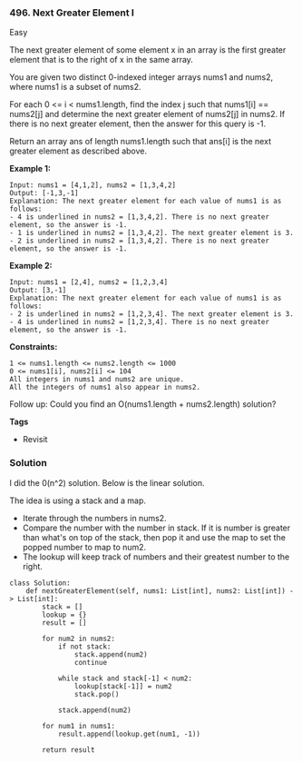 ### 496. Next Greater Element I
Easy

The next greater element of some element x in an array is the first greater element that is to the right of x in the same array.

You are given two distinct 0-indexed integer arrays nums1 and nums2, where nums1 is a subset of nums2.

For each 0 <= i < nums1.length, find the index j such that nums1[i] == nums2[j] and determine the next greater element of nums2[j] in nums2. If there is no next greater element, then the answer for this query is -1.

Return an array ans of length nums1.length such that ans[i] is the next greater element as described above.
 

**Example 1:**
```
Input: nums1 = [4,1,2], nums2 = [1,3,4,2]
Output: [-1,3,-1]
Explanation: The next greater element for each value of nums1 is as follows:
- 4 is underlined in nums2 = [1,3,4,2]. There is no next greater element, so the answer is -1.
- 1 is underlined in nums2 = [1,3,4,2]. The next greater element is 3.
- 2 is underlined in nums2 = [1,3,4,2]. There is no next greater element, so the answer is -1.
```

**Example 2:**
```
Input: nums1 = [2,4], nums2 = [1,2,3,4]
Output: [3,-1]
Explanation: The next greater element for each value of nums1 is as follows:
- 2 is underlined in nums2 = [1,2,3,4]. The next greater element is 3.
- 4 is underlined in nums2 = [1,2,3,4]. There is no next greater element, so the answer is -1.
``` 

**Constraints:**
```
1 <= nums1.length <= nums2.length <= 1000
0 <= nums1[i], nums2[i] <= 104
All integers in nums1 and nums2 are unique.
All the integers of nums1 also appear in nums2.
``` 

Follow up: Could you find an O(nums1.length + nums2.length) solution?

**Tags**
- Revisit

### Solution
I did the 0(n^2) solution. Below is the linear solution.

The idea is using a stack and a map.
- Iterate through the numbers in nums2.
- Compare the number with the number in stack. If it is number is greater than what's on top of the stack, then pop it and use the map to set the popped number to map to num2.
- The lookup will keep track of numbers and their greatest number to the right.
```
class Solution:
    def nextGreaterElement(self, nums1: List[int], nums2: List[int]) -> List[int]:
        stack = []
        lookup = {}
        result = []
        
        for num2 in nums2:
            if not stack:
                stack.append(num2)
                continue
            
            while stack and stack[-1] < num2:
                lookup[stack[-1]] = num2
                stack.pop()
                
            stack.append(num2)
        
        for num1 in nums1:
            result.append(lookup.get(num1, -1))
        
        return result
                
```
